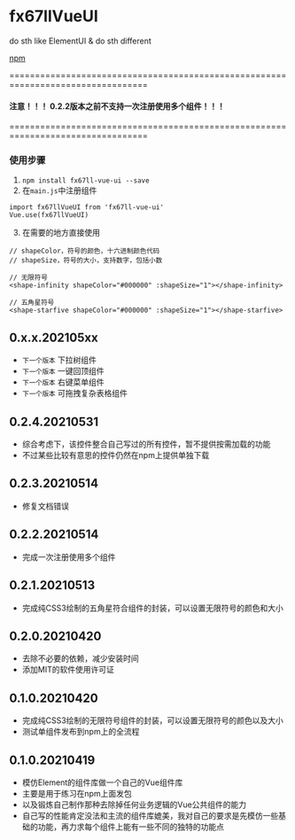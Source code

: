 # fx67llVueUI
do sth like ElementUI & do sth different

[npm](https://www.npmjs.com/package/fx67ll-vue-ui "npm")

=================================================================================
#### 注意！！！   0.2.2版本之前不支持一次注册使用多个组件！！！
=================================================================================

### 使用步骤
1. `npm install fx67ll-vue-ui --save`
2. 在`main.js`中注册组件
```
import fx67llVueUI from 'fx67ll-vue-ui'
Vue.use(fx67llVueUI)
```
3. 在需要的地方直接使用
```
// shapeColor，符号的颜色，十六进制颜色代码
// shapeSize，符号的大小，支持数字，包括小数

// 无限符号
<shape-infinity shapeColor="#000000" :shapeSize="1"></shape-infinity>

// 五角星符号
<shape-starfive shapeColor="#000000" :shapeSize="1"></shape-starfive>
```

## 0.x.x.202105xx
* `下一个版本` 下拉树组件
* `下一个版本` 一键回顶组件
* `下一个版本` 右键菜单组件
* `下一个版本` 可拖拽复杂表格组件

## 0.2.4.20210531
* 综合考虑下，该控件整合自己写过的所有控件，暂不提供按需加载的功能
* 不过某些比较有意思的控件仍然在npm上提供单独下载

## 0.2.3.20210514
* 修复文档错误

## 0.2.2.20210514
* 完成一次注册使用多个组件

## 0.2.1.20210513
* 完成纯CSS3绘制的五角星符合组件的封装，可以设置无限符号的颜色和大小

## 0.2.0.20210420
* 去除不必要的依赖，减少安装时间
* 添加MIT的软件使用许可证

## 0.1.0.20210420
* 完成纯CSS3绘制的无限符号组件的封装，可以设置无限符号的颜色以及大小
* 测试单组件发布到npm上的全流程

## 0.1.0.20210419
* 模仿Element的组件库做一个自己的Vue组件库
* 主要是用于练习在npm上面发包
* 以及锻炼自己制作那种去除掉任何业务逻辑的Vue公共组件的能力
* 自己写的性能肯定没法和主流的组件库媲美，我对自己的要求是先模仿一些基础的功能，再力求每个组件上能有一些不同的独特的功能点